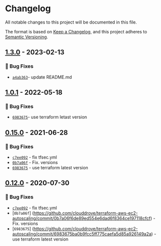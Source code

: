 # Changelog
All notable changes to this project will be documented in this file.

The format is based on [Keep a Changelog](https://keepachangelog.com/en/1.0.0/),
and this project adheres to [Semantic Versioning](https://semver.org/spec/v2.0.0.html).

## [1.3.0] - 2023-02-13
### :bug: Bug Fixes
- [`a4ab363`](https://github.com/clouddrove/terraform-aws-ec2-autoscaling/commit/a4ab36375e36f4c6021140b7c51cd9f3194e2531)- update README.md

## [1.0.1] - 2022-05-18
### :bug: Bug Fixes
- [`6983675`](https://github.com/clouddrove/terraform-aws-ec2-autoscaling/commit/6983675ba0b9fcc5ff775caefa5d85a926149a2a)- use terraform letast version 


## [0.15.0] - 2021-06-28
### :bug: Bug Fixes
- [`c7ee092`](https://github.com/clouddrove/terraform-aws-ec2-autoscaling/commit/c7ee09294510ce230255e6175cf242dd5065edeb) - fix tfsec.yml
- [`0b7a06f`](https://github.com/clouddrove/terraform-aws-ec2-autoscaling/commit/0b7a06f6de89ed554e6dad6f8364ce197118cfcf) - Fix. versions 
- [`6983675`](https://github.com/clouddrove/terraform-aws-ec2-autoscaling/commit/6983675ba0b9fcc5ff775caefa5d85a926149a2a) - use terraform latest version

## [0.12.0] - 2020-07-30
### :bug: Bug Fixes
- [`c7ee092`](https://github.com/clouddrove/terraform-aws-ec2-autoscaling/commit/c7ee09294510ce230255e6175cf242dd5065edeb) - fix tfsec.yml 
- [`0b7a06f`] (https://github.com/clouddrove/terraform-aws-ec2-autoscaling/commit/0b7a06f6de89ed554e6dad6f8364ce197118cfcf) - Fix. versions
- [`6983675`] (https://github.com/clouddrove/terraform-aws-ec2-autoscaling/commit/6983675ba0b9fcc5ff775caefa5d85a926149a2a) - use terraform latest version



[1.3.0]: https://github.com/clouddrove/terraform-aws-ec2-autoscaling/commit/a4ab36375e36f4c6021140b7c51cd9f3194e2531
[1.0.1]: https://github.com/clouddrove/terraform-aws-ec2-autoscaling/compare/1.0.1...master
[0.15.0]:https://github.com/clouddrove/terraform-aws-ec2-autoscaling/compare/0.15.0...master
[0.12.0]:https://github.com/clouddrove/terraform-aws-ec2-autoscaling/compare/0.12.0...master